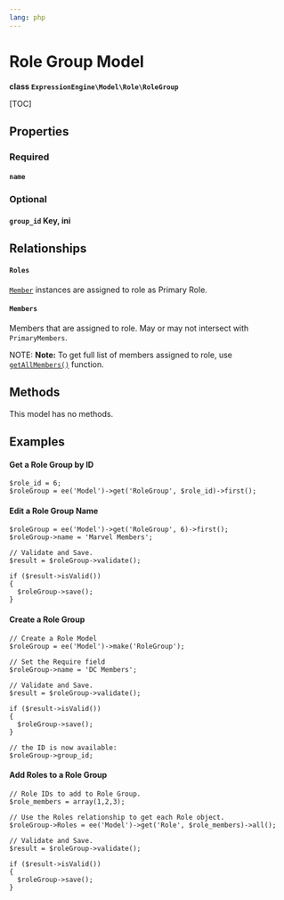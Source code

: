 ```yaml
---
lang: php
---
```


<!--
    This source file is part of the open source project
    ExpressionEngine User Guide (https://github.com/ExpressionEngine/ExpressionEngine-User-Guide)

    @link      https://expressionengine.com/
    @copyright Copyright (c) 2003-2021, Packet Tide, LLC (https://packettide.com)
    @license   https://expressionengine.com/license Licensed under Apache License, Version 2.0
-->

# Role Group Model

**class `ExpressionEngine\Model\Role\RoleGroup`**

[TOC]

## Properties

### Required
#### `name`

### Optional
#### `group_id` Key, ini

## Relationships

#### `Roles`
[`Member`](development/models/member.md) instances are assigned to role as Primary Role.

#### `Members`
Members that are assigned to role. May or may not intersect with `PrimaryMembers`.

NOTE: **Note:** To get full list of members assigned to role, use [`getAllMembers()`](#getallmembers) function.

## Methods
This model has no methods.

## Examples

#### Get a Role Group by ID
```
$role_id = 6;
$roleGroup = ee('Model')->get('RoleGroup', $role_id)->first();
```

#### Edit a Role Group Name
```
$roleGroup = ee('Model')->get('RoleGroup', 6)->first();
$roleGroup->name = 'Marvel Members';

// Validate and Save.
$result = $roleGroup->validate();

if ($result->isValid())
{
  $roleGroup->save();
}
```

#### Create a Role Group
```
// Create a Role Model
$roleGroup = ee('Model')->make('RoleGroup');

// Set the Require field
$roleGroup->name = 'DC Members';

// Validate and Save.
$result = $roleGroup->validate();

if ($result->isValid())
{
  $roleGroup->save();
}

// the ID is now available:
$roleGroup->group_id;
```

#### Add Roles to a Role Group
```
// Role IDs to add to Role Group.
$role_members = array(1,2,3);

// Use the Roles relationship to get each Role object.
$roleGroup->Roles = ee('Model')->get('Role', $role_members)->all();

// Validate and Save.
$result = $roleGroup->validate();

if ($result->isValid())
{
  $roleGroup->save();
}
```